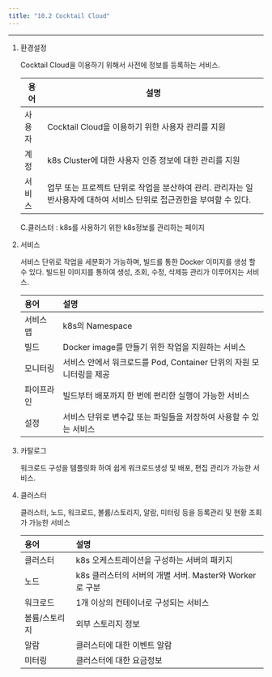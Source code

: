 ```yaml
---
title: "10.2 Cocktail Cloud"
---
```


---
1. 환경설정

    Cocktail Cloud을 이용하기 위해서 사전에 정보를 등록하는 서비스.  
    
    | **용어** | **설명** |
    | --- | --- |
    | 사용자 | Cocktail Cloud을 이용하기 위한 사용자 관리를 지원 |
    | 계정 | k8s Cluster에 대한 사용자 인증 정보에 대한 관리를 지원 |
    | 서비스 | 업무 또는 프로젝트 단위로 작업을 분산하여 관리. 관리자는 일반사용자에 대하여 서비스 단위로 접근권한을 부여할 수 있다. |
    
    C.클러스터 : k8s를 사용하기 위한 k8s정보를 관리하는 페이지

2. 서비스

    서비스 단위로 작업을 세분화가 가능하며, 빌드를 통한 Docker 이미지를 생성 할 수 있다. 빌드된 이미지를 통하여 생성, 조회, 수정, 삭제등 관리가 이루어지는 서비스.
    
    | **용어** | **설명** |
    | :--- | :--- |
    | 서비스 맵 | k8s의 Namespace |
    | 빌드 | Docker image를 만들기 위한 작업을 지원하는 서비스 |
    | 모니터링 | 서비스 안에서 워크로드를 Pod, Container 단위의 자원 모니터링을 제공 |
    | 파이프라인 | 빌드부터 배포까지 한 번에 편리한 실행이 가능한 서비스 |
    | 설정 | 서비스 단위로 변수값 또는 파일들을 저장하여 사용할 수 있는 서비스 |

3. 카탈로그

    워크로드 구성을 템플릿화 하여 쉽게 워크로드생성 및 배포, 편집 관리가 가능한 서비스.

4. 클러스터

    클러스터, 노드, 워크로드, 볼륨/스토리지, 알람, 미터링 등을 등록관리 및 현황 조회가 가능한 서비스
    
    | **용어** | **설명** |
    | :--- | :--- |
    | 클러스터 | k8s 오케스트레이션을 구성하는 서버의 패키지 |
    | 노드 | k8s 클러스터의 서버의 개별 서버. Master와 Worker로 구분 |
    | 워크로드 | 1개 이상의 컨테이너로 구성되는 서비스 |
    | 볼륨/스토리지 | 외부 스토리지 정보 |
    | 알람 | 클러스터에 대한 이벤트 알람 |
    | 미터링 | 클러스터에 대한 요금정보 |
